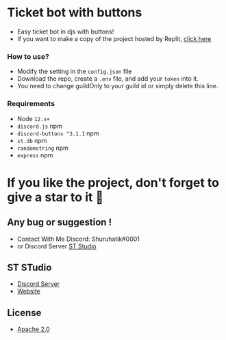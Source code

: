 # Ticket bot with buttons
- Easy ticket bot in djs with buttons!
- If you want to make a copy of the project hosted by Replit, [click here](https://repl.it/github/Shuruhatik/ticket-bot-with-buttons/)


### **How to use?**
- Modify the setting in the `config.json` file
- Download the repo, create a `.env` file, and add your `token` into it.
- You need to change guildOnly to your guild id or simply delete this line.

### Requirements
 - Node `12.x+`
 - `discord.js` npm
 - `discord-buttons ^3.1.1` npm
 - `st.db` npm
 - `randomstring` npm
 - `express` npm

# If you like the project, don't forget to give a star to it 🌟



## Any bug or suggestion !
- Contact With Me Discord: Shuruhatik#0001
- or Discord Server [ST Studio](https://dsc.gg/shuruhatik)

## ST STudio
- [Discord Server](https://dsc.gg/shuruhatik)
- [Website](https://www.shuruhatik.xyz/)

## License
- [Apache 2.0](https://www.apache.org/licenses/LICENSE-2.0)
